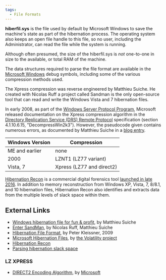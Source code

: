 ```yaml
---
tags:
  - File Formats
---
```

**hiberfil.sys** is the file used by default by Microsoft Windows to
save the machine's state as part of the
hibernation process. The operating system also
keeps an open file handle to this file, so no user, including the
Administrator, can read the file while the system is running.

Although often presumed, the size of the hiberfil.sys is *not*
one-to-one in size to the available, or total RAM of the machine.

The data structures required to parse the file format are available in
the [Microsoft Windows](microsoft_windows.md) debug symbols,
including some of the various compression methods used.

The Xpress compression was reverse engineered by Matthieu
Suiche. He created with Nicolas
Ruff a project called
Sandman is the only open-source tool that
can read and write the Windows Vista and 7 hibernation files.

In early 2008, as part of the [Windows Server Protocol
Program](https://learn.microsoft.com/en-us/),
Microsoft released documentation on the Xpress compression algorithm in
the [Directory Replication Service (DRS) Remote
Protocol](http://download.microsoft.com/download/a/e/6/ae6e4142-aa58-45c6-8dcf-a657e5900cd3/%5BMS-DRSR%5D.pdf)
specification (section 4.1.10.6.15, "DecompressWin2k3"). However, the
pseudocode given contains numerous errors, as documented by Matthieu
Suiche in a [blog
entry](http://www.msuiche.net/2008/04/06/few-words-about-microsoft-interoperability-initiative/).

| Windows Version | Compression               |
|-----------------|---------------------------|
| ME and earlier  | none                      |
| 2000            | LZNT1 (LZ77 variant)      |
| Vista, 7        | Xpress (LZ77 and direct2) |

[Hibernation Recon](arsenal_recon.md#hibernation-recon) is a
commercial digital forensics tool [launched in late
2016](https://arsenalrecon.com/apps/hibernation-recon/). In addition to
memory reconstruction from Windows XP, Vista, 7, 8/8.1, and 10
hibernation files, Hibernation Recon also identifies and extracts data
from the multiple levels of slack space within them.

## External Links

* [Windows hibernation file for fun & profit](http://msuiche.net/con/bhusa2008/Windows_hibernation_file_for_fun_%27n%27_profit-0.6.pdf),
  by Matthieu Suiche
* [Enter SandMan](http://www.msuiche.net/pres/PacSec07-slides-0.4.pdf),
  by Nicolas Ruff, Matthieu Suiche
* [Hibernation File Format](http://web17.webbpro.de/downloads/Hibernation%20File%20Attack/Hibernation%20File%20Format.pdf),
  by Peter Kleissner, 2009
* [Microsoft Hibernation Files](https://code.google.com/archive/p/volatility/wikis/HiberAddressSpace.wiki), by
  [the Volatility project](volatility_framework.md)
* [Hibernation Recon](https://arsenalrecon.com/apps/hibernation-recon/)
* [Parsing hibernation slack space](https://diablohorn.com/2014/12/10/parsing-the-hiberfil-sys-searching-for-slack-space/)

### LZ XPRESS

* [DIRECT2 Encoding Algorithm](https://learn.microsoft.com/en-us/openspecs/windows_protocols/ms-drsr/07815956-1375-4148-b33e-39c31f988ec8),
  by [Microsoft](microsoft.md)
